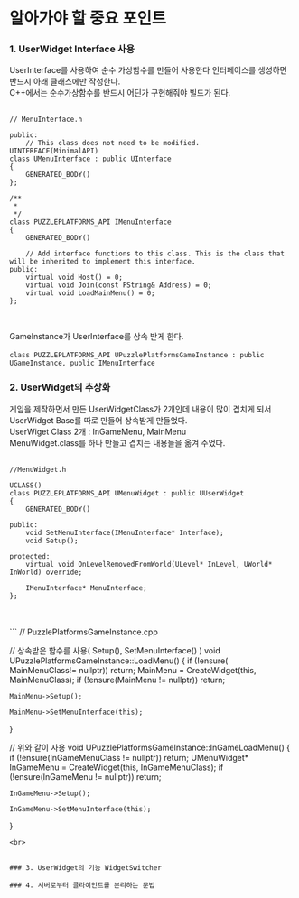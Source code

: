 
# 알아가야 할 중요 포인트

### 1. UserWidget Interface 사용
UserInterface를 사용하여 순수 가상함수를 만들어 사용한다 인터페이스를 생성하면 반드시 아래 클래스에만 작성한다.
<br>
C++에서는 순수가상함수를 반드시 어딘가 구현해줘야 빌드가 된다.
<br>
<br>
```
// MenuInterface.h

public:
	// This class does not need to be modified.
UINTERFACE(MinimalAPI)
class UMenuInterface : public UInterface
{
	GENERATED_BODY()
};

/**
 * 
 */
class PUZZLEPLATFORMS_API IMenuInterface
{
	GENERATED_BODY()

	// Add interface functions to this class. This is the class that will be inherited to implement this interface.
public:
	virtual void Host() = 0;
	virtual void Join(const FString& Address) = 0;
	virtual void LoadMainMenu() = 0;
};

```
<br>

GameInstance가 UserInterface를 상속 받게 한다. <br> <br>
``` class PUZZLEPLATFORMS_API UPuzzlePlatformsGameInstance : public UGameInstance, public IMenuInterface ``` 
<br>

### 2. UserWidget의 추상화
게임을 제작하면서 만든 UserWidgetClass가 2개인데 내용이 많이 겹치게 되서 UserWidget Base를 따로 만들어 상속받게 만들었다. 
<br>
UserWiget Class 2개 : InGameMenu, MainMenu 
<br>
MenuWidget.class를 하나 만들고 겹치는 내용들을 옮겨 주었다. 
<br>
<br>
```
//MenuWidget.h

UCLASS()
class PUZZLEPLATFORMS_API UMenuWidget : public UUserWidget
{
	GENERATED_BODY()

public:
	void SetMenuInterface(IMenuInterface* Interface);
	void Setup();

protected:
	virtual void OnLevelRemovedFromWorld(ULevel* InLevel, UWorld* InWorld) override;

	IMenuInterface* MenuInterface;
};

```
<br>
<br>
```
// PuzzlePlatformsGameInstance.cpp

// 상속받은 함수를 사용( Setup(), SetMenuInterface() )
void UPuzzlePlatformsGameInstance::LoadMenu()
{
	if (!ensure( MainMenuClass!= nullptr)) return;
	MainMenu = CreateWidget<UMainMenu>(this, MainMenuClass);
	if (!ensure(MainMenu != nullptr)) return;

	MainMenu->Setup();

	MainMenu->SetMenuInterface(this);
}

// 위와 같이 사용
void UPuzzlePlatformsGameInstance::InGameLoadMenu()
{
	if (!ensure(InGameMenuClass != nullptr)) return;
	UMenuWidget* InGameMenu = CreateWidget<UMenuWidget>(this, InGameMenuClass);
	if (!ensure(InGameMenu != nullptr)) return;

	InGameMenu->Setup();

	InGameMenu->SetMenuInterface(this);
}

```
<br>


### 3. UserWidget의 기능 WidgetSwitcher

### 4. 서버로부터 클라이언트를 분리하는 문법
